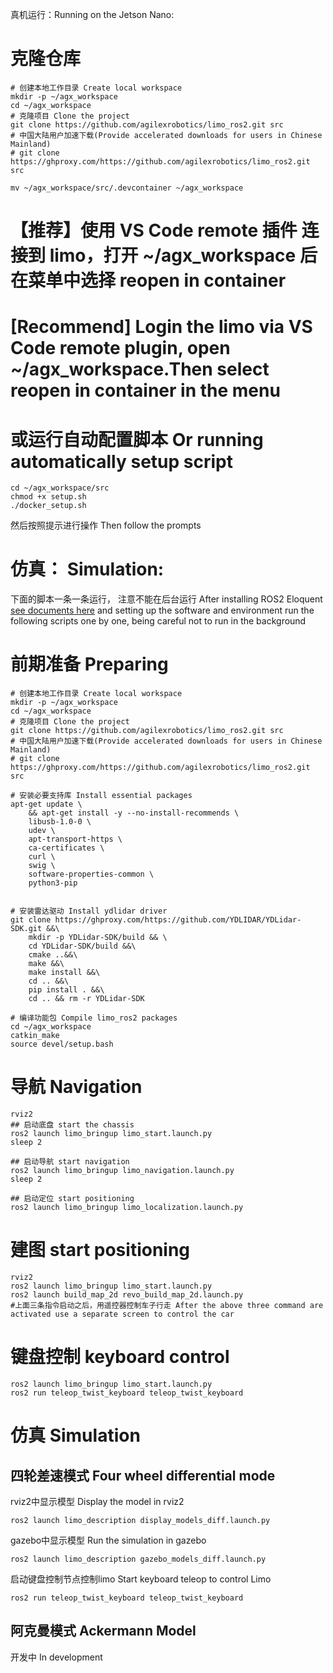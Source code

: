 真机运行：Running on the Jetson Nano:
# 克隆仓库
```shell
# 创建本地工作目录 Create local workspace
mkdir -p ~/agx_workspace
cd ~/agx_workspace
# 克隆项目 Clone the project
git clone https://github.com/agilexrobotics/limo_ros2.git src
# 中国大陆用户加速下载(Provide accelerated downloads for users in Chinese Mainland) 
# git clone https://ghproxy.com/https://github.com/agilexrobotics/limo_ros2.git src

mv ~/agx_workspace/src/.devcontainer ~/agx_workspace
```
# 【推荐】使用 VS Code remote 插件 连接到 limo，打开 ~/agx_workspace 后在菜单中选择 reopen in container
# [Recommend] Login the limo via VS Code remote plugin, open ~/agx_workspace.Then select reopen in container in the menu



# 或运行自动配置脚本 Or running automatically setup script
```shell
cd ~/agx_workspace/src
chmod +x setup.sh
./docker_setup.sh
```
然后按照提示进行操作 Then follow the prompts

# 仿真： Simulation:
下面的脚本一条一条运行， 注意不能在后台运行  After installing ROS2 Eloquent [see documents here](docs/README.md) and setting up the software and environment run the following scripts one by one, being careful not to run in the background

# 前期准备 Preparing
```shell
# 创建本地工作目录 Create local workspace
mkdir -p ~/agx_workspace
cd ~/agx_workspace
# 克隆项目 Clone the project
git clone https://github.com/agilexrobotics/limo_ros2.git src
# 中国大陆用户加速下载(Provide accelerated downloads for users in Chinese Mainland) 
# git clone https://ghproxy.com/https://github.com/agilexrobotics/limo_ros2.git src

# 安装必要支持库 Install essential packages
apt-get update \
    && apt-get install -y --no-install-recommends \	
    libusb-1.0-0 \
    udev \
    apt-transport-https \
    ca-certificates \
    curl \
    swig \
    software-properties-common \
    python3-pip


# 安装雷达驱动 Install ydlidar driver
git clone https://ghproxy.com/https://github.com/YDLIDAR/YDLidar-SDK.git &&\
    mkdir -p YDLidar-SDK/build && \
    cd YDLidar-SDK/build &&\
    cmake ..&&\
    make &&\
    make install &&\
    cd .. &&\
    pip install . &&\
    cd .. && rm -r YDLidar-SDK 

# 编译功能包 Compile limo_ros2 packages
cd ~/agx_workspace
catkin_make
source devel/setup.bash
```

# 导航 Navigation

```shell
rviz2
## 启动底盘 start the chassis
ros2 launch limo_bringup limo_start.launch.py
sleep 2

## 启动导航 start navigation
ros2 launch limo_bringup limo_navigation.launch.py
sleep 2

## 启动定位 start positioning
ros2 launch limo_bringup limo_localization.launch.py
```

# 建图 start positioning

```shell
rviz2
ros2 launch limo_bringup limo_start.launch.py
ros2 launch build_map_2d revo_build_map_2d.launch.py
#上面三条指令启动之后，用遥控器控制车子行走 After the above three command are activated use a separate screen to control the car
```


# 键盘控制 keyboard control

```shell
ros2 launch limo_bringup limo_start.launch.py
ros2 run teleop_twist_keyboard teleop_twist_keyboard
```

# 仿真 Simulation

## 四轮差速模式  Four wheel differential mode

rviz2中显示模型  Display the model in rviz2

```
ros2 launch limo_description display_models_diff.launch.py 
```

gazebo中显示模型 Run the simulation in gazebo

```
ros2 launch limo_description gazebo_models_diff.launch.py 
```

启动键盘控制节点控制limo Start keyboard teleop to control Limo

```
ros2 run teleop_twist_keyboard teleop_twist_keyboard
```

## 阿克曼模式  Ackermann Model

开发中  In development






